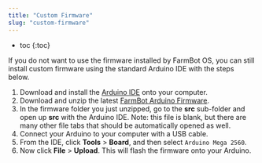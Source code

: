 ```yaml
---
title: "Custom Firmware"
slug: "custom-firmware"
---
```


* toc
{:toc}

If you do not want to use the firmware installed by FarmBot OS, you can still install custom firmware using the standard Arduino IDE with the steps below.

1. Download and install the [Arduino IDE](https://www.arduino.cc/en/Main/Software) onto your computer.
2. Download and unzip the latest [FarmBot Arduino Firmware](https://github.com/FarmBot/farmbot-arduino-firmware).
3. In the firmware folder you just unzipped, go to the **src** sub-folder and open up **src** with the Arduino IDE. Note: this file is blank, but there are many other file tabs that should be automatically opened as well.
4. Connect your Arduino to your computer with a USB cable.
5. From the IDE, click **Tools** > **Board**, and then select `Arduino Mega 2560`.
6. Now click **File** > **Upload**. This will flash the firmware onto your Arduino.
